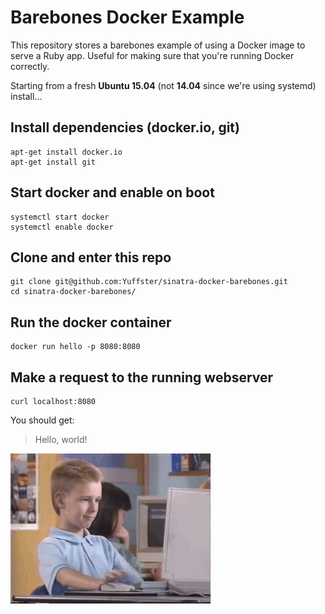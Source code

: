 # Barebones Docker Example

This repository stores a barebones example of using a Docker image to serve a Ruby app.  Useful for making sure that you're running Docker correctly.

Starting from a fresh **Ubuntu 15.04** (not **14.04** since we're using systemd) install...

## Install dependencies (docker.io, git)

```
apt-get install docker.io
apt-get install git
```

## Start docker and enable on boot

```
systemctl start docker
systemctl enable docker
```

## Clone and enter this repo

```
git clone git@github.com:Yuffster/sinatra-docker-barebones.git
cd sinatra-docker-barebones/
```

## Run the docker container

```
docker run hello -p 8080:8080
```

## Make a request to the running webserver

```
curl localhost:8080
```

You should get:

> Hello, world!

![Thumbs up](thumbsup.gif)